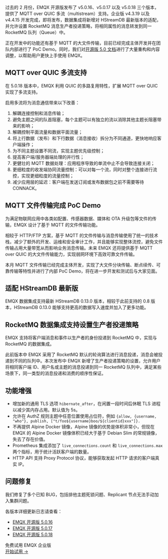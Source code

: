 过去的 2 月份，EMQX 开源版发布了 v5.0.16、v5.0.17 以及 v5.0.18 三个版本，提供了 MQTT over QUIC 多流（multistream）支持。企业版 v4.3.19 以及 v4.4.15 开发完成，即将发布，数据集成将新增对 HStreamDB 最新版本的适配，并允许设置 RocketMQ 消息生产者投递策略，将相同属性的消息转发到同一 RocketMQ 队列（Queue）中。

正在开发中的功能还有基于 MQTT 的大文件传输，目前已经完成主体开发并在团队内部进行了 PoC Demo。同时，我们对[开源版 5.0 文档](https://docs.emqx.com/zh/emqx/v5.0)进行了大量重构和内容调整，以帮助用户更快上手使用 EMQX。

## MQTT over QUIC 多流支持

在 5.0.18 版本中，EMQX 利用 QUIC 的多路复用特性，扩展 MQTT over QUIC 实现了多流支持。

启用多流将为消息通信带来以下改善：

1. 解耦连接控制和消息传输；
2. 避免主题之间的队首阻塞，每个主题可以有独立的流以消除其他主题长阻塞带来的影响；
3. 解耦控制平面流量和数据平面流量；
4. 将上行数据（发布）和下行数据（消息接收）拆分为不同通道，更快地响应客户端操作；
5. 为不同主题设置不同流，实现主题优先级控制；
6. 提高客户端/服务器端处理的并行性；
7. 更健壮的 MQTT 数据处理：应用程序导致的单流中止不会导致连接关闭；
8. 更细粒度的收发端协同流量控制：可以对每一个流，同时对整个连接进行流控，实现更细粒度的流量控制；
9. 减少应用层的延迟：客户端在发送订阅或发布数据包之前不需要等待 CONNACK。

## MQTT 文件传输完成 PoC Demo

为满足物联网应用中各类如配置、传感器数据、媒体和 OTA 升级包等文件的传输，EMQX 设计了基于 MQTT 的文件传输功能。

相较于 HTTP/FTP 方案，基于 MQTT 的文件传输与消息传输使用了统一的技术栈，减少了额外的开发、运维和安全审计工作，并且能够实现整体流控，避免文件传输占用大量带宽从而影响业务消息传输。未来 EMQX 还将提供基于 MQTT over QUIC 的大文件传输能力，实现弱网环境下高效可靠文件传输。

本月 MQTT 文件传输已经完成主体开发，实现了大文件分块传输、断点续传、可靠传输等特性并进行了内部 PoC Demo，将在进一步开发和测试后与大家见面。

## 适配 HStreamDB 最新版

EMQX 数据集成支持最新 HStreamDB 0.13.0 版本，相较于此前支持的 0.8 版本，HStreamDB 0.13.0 能够支持更高的数据写入速度并加入了更多功能。

## RocketMQ 数据集成支持设置生产者投递策略

EMQX 支持将客户端消息和事件以生产者的身份投递到 RocketMQ 中，实现与 RocketMQ 的数据集成。

此前版本中 EMQX 采用了 RocketMQ 默认的轮询算法进行消息投递，消息会被投递到不同的队列中。本次发布中 EMQX 新增了生产者投递策略的设置，允许用户将相同客户端 ID、用户名或主题的消息投递到同一 RocketMQ 队列中，满足某些场景下，同一类型的消息投递和消费的顺序性保证。

## 功能增强

- 增加新的通用 TLS 选项 `hibernate_after`，在闲置一段时间后休眠 TLS 进程以减少其内存占用。默认值为 5s。
- 允许在 AuthZ 规则主题中任意位置使用占位符，例如 `{allow, {username, "who"}, publish, ["t/foo${username}boo/${clientid}xxx"]}.`
- 不再提供 Alpine Docker 镜像，Alpine 镜像的优势是体积非常小，但现在 EMQX 的 Alpine Docker 镜像体积已经大于基于 Debian Slim 的常规镜像，失去了存在价值。
- Prometheus 集成添加了 `live_connections.count` 和 `live_connections.max` 两个指标，用于统计活跃客户端的数量。
- HTTP API 支持 Proxy Protocol 协议，能够获取发起 HTTP 请求的客户端真实 IP。

## 问题修复

我们修复了多个已知 BUG，包括排他主题死锁问题、Replicant 节点无法手动加入集群问题。

各版本详细更新日志请查看：

- [EMQX 开源版 5.0.16](https://www.emqx.com/zh/changelogs/broker/5.0.16)
- [EMQX 开源版 5.0.17](https://www.emqx.com/zh/changelogs/broker/5.0.17)
- [EMQX 开源版 5.0.18](https://www.emqx.com/zh/changelogs/broker/5.0.18)

 

<section class="promotion">
    <div>
        免费试用 EMQX 企业版
    </div>
    <a href="https://www.emqx.com/zh/try?product=enterprise" class="button is-gradient px-5">开始试用 →</a>
</section>
